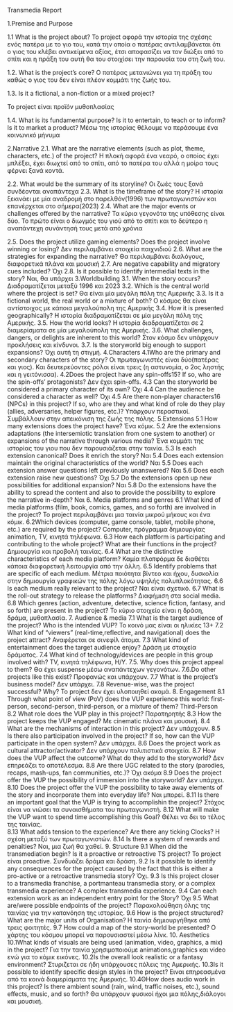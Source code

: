 Transmedia Report

1.Premise and Purpose

1.1 What is the project about?
Το project αφορά την ιστορία της σχέσης ενός πατέρα με το γιο του,  κατά την οποία ο πατέρας αντιλαμβάνεται ότι ο γιος του κλέβει αντικείμενα αξίας, έτσι αποφασίζει να τον διώξει από το σπίτι και η πράξη του αυτή θα του στοιχίσει την παρουσία του στη ζωή του.

1.2.	What is the project’s core? 
Ο πατέρας μετανιώνει για τη πράξη του καθώς ο γιος του δεν είναι πλέον κομμάτι της ζωής του.

1.3.	Is it a fictional, a non-fiction or a mixed project?

Το project είναι προϊόν μυθοπλασίας 
 
1.4. What is its fundamental purpose? Is it to entertain, to teach or to inform? Is it to market a product? 
Μέσω της ιστορίας θέλουμε να περάσουμε ένα κοινωνικό μήνυμα

2.Narrative
2.1. What are the narrative elements (such as plot, theme, characters, etc.) of the project?
Η πλοκή αφορά ένα νεαρό, ο οποίος έχει μπλέξει, έχει διωχτεί από το σπίτι, από το πατέρα του αλλά  η μοίρα τους φέρνει ξανά κοντά.

2.2. What would be the summary of its storyline?
Οι ζωές τους ξανά συνδέονται αναπάντεχα
2.3. What is the timeframe of the story?
Η ιστορία ξεκινάει με μία αναδρομή στο παρελθόν(1996) των πρωταγωνιστών και επανέρχεται στο σήμερα(2023)
2.4. What are the major events or challenges offered by the narrative?
Τα κύρια γεγονότα της υπόθεσης είναι δύο. Το πρώτο είναι ο διωγμός του γιού από το σπίτι και το δεύτερο η αναπάντεχη συνάντησή τους μετά από χρόνια

2.5. Does the project utilize gaming elements? Does the project involve winning or losing?
Δεν περιλαμβάνει στοιχεία παιχνιδιού
2.6. What are the strategies for expanding the narrative?
Θα περιλαμβάνει διαλόγους, διαφορετικά πλάνα και μουσική
2.7. Are negative capability and migratory cues included?
Όχι
2.8. Is it possible to identify intermedial texts in the story?
Ναι, θα υπάρχει
3.Worldbuilding
3.1. When the story occurs?
Διαδραματίζεται μεταξύ 1996 και 2023
3.2. Which is the central world where the project is set?
Θα είναι μία μεγάλη πόλη της Αμερικής 
3.3. Is it a fictional world, the real world or a mixture of both?
Ο κόσμος θα είναι αντίστοιχος με κάποια μεγαλούπολη της Αμερικής
3.4. How it is presented geographically?
Η ιστορία διαδραματίζεται σε μία μεγάλη πόλη της Αμερικής.
3.5. How the world looks?
Η ιστορία διαδραματίζεται σε 2 διαμερίσματα σε μία μεγαλούπολη της Αμερικής.
3.6. What challenges, dangers, or delights are inherent to this world?
Στον κόσμο δεν υπάρχουν προκλήσεις και κίνδυνοι.
3.7. Is the storyworld big enough to support expansions?
Όχι αυτή τη στιγμή.
4.Characters
4.1Who are the primary and secondary characters of the story?
Οι πρωταγωνιστές είναι δύο(πατέρας και γιος).
Και δευτερεύοντες ρόλοι είναι τρεις (η αστυνομία, ο 2ος ληστής και η γειτόνισσα).
4.2Does the project have any spin-offs15? If so, who are the spin-offs’ protagonists?
Δεν έχει spin-offs.
4.3 Can the storyworld be considered a primary character of its own?
Όχι
4.4  Can the audience be considered a character as well?
Όχι
4.5 Are there non-player characters16 (NPCs) in this project? If so, who are they and what kind of role do they play (allies, adversaries, helper figures, etc.)?
Υπάρχουν περαστικοί. Συμβάλλουν στην απεικόνιση της ζωής της πόλης.
5.Extensions
5.1 How many extensions does the project have?
Ένα κόμικ.
5.2 Are the extensions adaptations (the intersemiotic translation from one system to another) or expansions of the narrative through various media?
Ένα κομμάτι της ιστορίας του γιου που δεν παρουσιάζεται στην ταινία.
5.3  Is each extension canonical? Does it enrich the story?
Ναι 
5.4 Does each extension maintain the original characteristics of the world?
Ναι 
5.5  Does each extension answer questions left previously unanswered?
Ναι 
5.6 Does each extension raise new questions?
Όχι
5.7  Do the extensions open up new possibilities for additional expansion?
Ναι 
5.8  Do the extensions have the ability to spread the content and also to provide the possibility to explore the narrative in-depth?
Ναι 
6. Media platforms and genres 
6.1 What kind of media platforms (film, book, comics, games, and so forth) are involved in the project?
Το project περιλαμβάνει μια ταινία μικρού μήκους και ένα κόμικ.
6.2Which devices (computer, game console, tablet, mobile phone, etc.) are required by the project?
Computer, πρόγραμμα δημιουργίας animation, TV, κινητά τηλέφωνα.
6.3 How each platform is participating and contributing to the whole project? What are their functions in the project?
Δημιουργία και προβολή ταινίας.
6.4 What are the distinctive characteristics of each media platform?
Καμία πλατφόρμα δε διαθέτει κάποια διαφορετική λειτουργία από την άλλη.
6.5 Identify problems that are specific of each medium.
Μέτρια ποιότητα βίντεο και ήχου, δυσκολία στην δημιουργία γραφικών της πόλης λόγω υψηλής πολυπλοκότητας.
6.6  Is each medium really relevant to the project?
Ναι είναι σχετικό.
6.7 What is the roll-out strategy to release the platforms?
Διαφήμιση στα social media.
6.8 Which genres (action, adventure, detective, science fiction, fantasy, and so forth) are present in the project?
Το κύριο στοιχείο είναι η δράση, δράμα, μυθοπλασία.
7. Audience & media
7.1 What is the target audience of the project? Who is the intended VUP?
Το κοινό μας είναι οι ηλικίες 13+
7.2  What kind of “viewers” (real-time,reflective, and navigational) does the project attract?
Αναφέρεται σε σινεφίλ άτομα.
7.3  What kind of entertainment does the target audience enjoy?
Δράση με στοιχεία δράματος.
7.4  What kind of technology/devices are people in this group involved with?
TV, κινητά τηλέφωνα, Η/Υ.
7.5. Why does this project appeal to them?
Θα έχει suspense μέσω αναπάντεχων γεγονότων.
7.6.Do other projects like this exist?
Προφανώς και υπάρχουν.
7.7 What is the project’s business model?
Δεν υπάρχει.
7.8  Revenue-wise, was the project successful? Why?
Το project δεν έχει υλοποιηθεί ακομά.
8. Engagement
8.1 Through what point of view (PoV) does the VUP experience this world: first-person, second-person, third-person, or a mixture of them?
Third-Person
8.2 What role does the VUP play in this project?
Παρατηρητής 
8.3 How the project keeps the VUP engaged?
Με cinematic πλάνα και μουσική.
8.4 What are the mechanisms of interaction in this project?
Δεν υπάρχουν.
8.5 Is there also participation involved in the project? If so, how can the VUP participate in the open system?
Δεν υπάρχει.
8.6 Does the project work as cultural attractor/activator?
Δεν υπάρχουν πολιτιστικά στοιχεία.
8.7 How does the VUP affect the outcome? What do they add to the storyworld?
Δεν επηρεάζει το αποτέλεσμα.
8.8 Are there UGC related to the story (parodies, recaps, mash-ups, fan communities, etc.)?
Όχι ακόμα
8.9 Does the project offer the VUP the possibility of immersion into the storyworld?
Δεν υπάρχει.
8.10  Does the project offer the VUP the possibility to take away elements of the story and incorporate them into everyday life?
Ναι μπορεί.
8.11  Is there an important goal that the VUP is trying to accomplishin the project?
Στόχος είναι να νιώσει τα συναισθήματα του πρωταγωνιστή.
8.12 What will make the VUP want to spend time accomplishing this Goal?
Θέλει να δει το τέλος της ταινίας.  
8.13 What adds tension to the experience? Are there any ticking Clocks?
Η σχέση μεταξύ των πρωταγωνιστών.
8.14 Is there a system of rewards and penalties?
Ναι, μια ζωή θα χαθεί.
9. Structure
9.1 When did the transmediation begin? Is it a proactive or retroactive TS project?
To project είναι proactive. Συνδυάζει δράμα και δράση.
9.2 Is it possible to identify any consequences for the project caused by the fact that this is either a pro-active or a retroactive transmedia story?
Όχι.
9.3 Is this project closer to a transmedia franchise, a portmanteau transmedia story, or a complex transmedia experience?
A complex transmedia experience.
9.4 Can each extension work as an independent entry point for the Story?
Όχι
9.5  What are/were possible endpoints of the project?
Παρακολούθηση όλης της ταινίας για την κατανόηση της ιστορίας.
9.6 How is the project structured? What are the major units of Organisation?
Η ταινία δημιουργήθηκε από τρεις φοιτητές.
9.7 How could a map of the story-world be presented?
Ο χάρτης του κόσμου μπορεί να παρουσιαστεί μέσω λίνκ.
10. Aesthetics
10.1What kinds of visuals are being used (animation, video, graphics, a mix) in the project?
Για την ταινία χρησιμοποιούμε animations,graphics και video ενώ για το κόμικ εικόνες.
10.2Is the overall look realistic or a fantasy environment?
Στυριζεται σε ήδη υπάρχουσες πόλεις της Αμερικής.
10.3Is it possible to identify specific design styles in the project?
Ειναι επηρεασμένα από τα κοινά διαμερίσματα της Αμερικής.
10.4ΘHow does audio work in this project? Is there ambient sound (rain, wind, traffic noises, etc.), sound effects, music, and so forth?
Θα υπάρχουν φυσικοί ήχοι μια πόλης,διάλογοι και μουσική.

